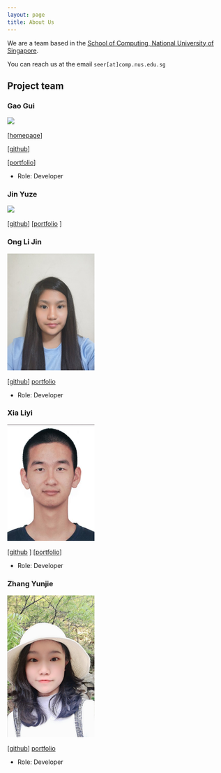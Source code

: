 ```yaml
---
layout: page
title: About Us
---
```


We are a team based in the [School of Computing, National University of Singapore](http://www.comp.nus.edu.sg).

You can reach us at the email `seer[at]comp.nus.edu.sg`

## Project team

### Gao Gui

<img src="images/perpetual09.png" width="200px">

[[homepage](https://github.com/Perpetual09)]

[[github](https://github.com/Perpetual09)]

[[portfolio](https://github.com/Perpetual09/tp)]

* Role: Developer

### Jin Yuze

<img src="images/unicornjin.png" width="200px">

[[github](https://github.com/UnicornJin)]
[[portfolio](https://ay2021s1-cs2103-t14-4.github.io/tp/team/unicornjin.html) ]

### Ong Li Jin

<img src="images/onglijin.png" width="200px">

[[github](https://github.com/onglijin)]
[portfolio](https://ay2021s1-cs2103-t14-4.github.io/tp/team/onglijin.html)

* Role: Developer

### Xia Liyi

<img src="images/xia-liyi.png" width="200px">

[[github](http://github.com/xia-liyi) ]
[[portfolio](https://ay2021s1-cs2103-t14-4.github.io/tp/team/xia-liyi.html)]

* Role: Developer

### Zhang Yunjie

<img src="images/zhang-yunjie.png" width="200px">

[[github](http://github.com/zhang-yunjie)]
[portfolio](https://ay2021s1-cs2103-t14-4.github.io/tp/team/zhang-yunjie.html)

* Role: Developer
